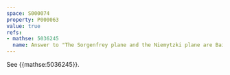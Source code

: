 ```yaml
---
space: S000074
property: P000063
value: true
refs:
- mathse: 5036245
  name: Answer to "The Sorgenfrey plane and the Niemytzki plane are Baire spaces"
---
```


See {{mathse:5036245}}.
